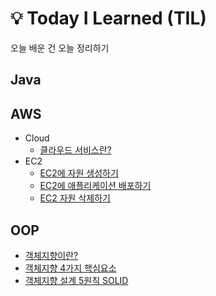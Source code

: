 # 💡 Today I Learned (TIL)
오늘 배운 건 오늘 정리하기

## Java

## AWS
- Cloud
  - [클라우드 서비스란?](https://github.com/heewonim131/TIL/blob/main/AWS/Cloud/%ED%81%B4%EB%9D%BC%EC%9A%B0%EB%93%9C%20%EC%84%9C%EB%B9%84%EC%8A%A4%EB%9E%80%3F.md#%ED%81%B4%EB%9D%BC%EC%9A%B0%EB%93%9C-%EC%84%9C%EB%B9%84%EC%8A%A4%EB%9E%80)
- EC2
  - [EC2에 자원 생성하기](https://github.com/heewonim131/TIL/blob/main/AWS/EC2/EC2%EC%97%90%20%EC%9E%90%EC%9B%90%20%EC%83%9D%EC%84%B1%ED%95%98%EA%B8%B0.md#ec2%EC%97%90-%EC%9E%90%EC%9B%90-%EC%83%9D%EC%84%B1%ED%95%98%EA%B8%B0)
  - [EC2에 애플리케이션 배포하기](https://github.com/heewonim131/TIL/blob/main/AWS/EC2/EC2%EC%97%90%20%EC%95%A0%ED%94%8C%EB%A6%AC%EC%BC%80%EC%9D%B4%EC%85%98%20%EB%B0%B0%ED%8F%AC%ED%95%98%EA%B8%B0.md#ec2%EC%97%90-%EC%95%A0%ED%94%8C%EB%A6%AC%EC%BC%80%EC%9D%B4%EC%85%98-%EB%B0%B0%ED%8F%AC%ED%95%98%EA%B8%B0)
  - [EC2 자원 삭제하기](https://github.com/heewonim131/TIL/blob/main/AWS/EC2/EC2%20%EC%9E%90%EC%9B%90%20%EC%82%AD%EC%A0%9C%ED%95%98%EA%B8%B0.md#ec2-%EC%9E%90%EC%9B%90-%EC%82%AD%EC%A0%9C%ED%95%98%EA%B8%B0)

## OOP
- [객체지향이란?](https://github.com/heewonim131/TIL/blob/main/OOP/%EA%B0%9D%EC%B2%B4%EC%A7%80%ED%96%A5%EC%9D%B4%EB%9E%80%3F.md#%EA%B0%9D%EC%B2%B4%EC%A7%80%ED%96%A5%EC%9D%B4%EB%9E%80)
- [객체지향 4가지 핵심요소](https://github.com/heewonim131/TIL/blob/main/OOP/%EA%B0%9D%EC%B2%B4%EC%A7%80%ED%96%A5%204%EA%B0%80%EC%A7%80%20%ED%95%B5%EC%8B%AC%EC%9A%94%EC%86%8C.md#%EA%B0%9D%EC%B2%B4%EC%A7%80%ED%96%A5-4%EA%B0%80%EC%A7%80-%ED%95%B5%EC%8B%AC%EC%9A%94%EC%86%8C)
- [객체지향 설계 5원칙 SOLID](https://github.com/heewonim131/TIL/blob/main/OOP/%EA%B0%9D%EC%B2%B4%EC%A7%80%ED%96%A5%20%EC%84%A4%EA%B3%84%205%EC%9B%90%EC%B9%99%20SOLID.md#%EA%B0%9D%EC%B2%B4%EC%A7%80%ED%96%A5-%EC%84%A4%EA%B3%84-5%EC%9B%90%EC%B9%99-solid)
